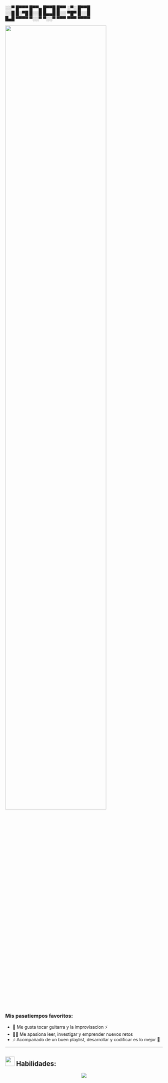 ░░▀ █▀▀▀ █▀▀▄ █▀▀█ █▀▀ ░▀░ █▀▀█\
░░█ █░▀█ █░░█ █▄▄█ █░░ ▀█▀ █░░█\
█▄█ ▀▀▀▀ ▀░░▀ ▀░░▀ ▀▀▀ ▀▀▀ ▀▀▀▀

<img width="80%" src="https://github-profile-trophy.vercel.app/?username=jgnacio&theme=onelight&no-frame=false&no-bg=false&margin-w=4" />

<h3>Mis pasatiempos favoritos:</h3>

- 🎸 Me gusta tocar guitarra y la improvisacion ⚡
- 👨‍💻 Me apasiona leer, investigar y emprender nuevos retos
- 🎶 Acompañado de un buen playlist, desarrollar y codificar es lo mejor 🙌


---

<h2> <img src = "https://raw.githubusercontent.com/rahulbanerjee26/githubProfileReadmeGenerator/main/gifs/code.gif" width="30px" /> Habilidades: </h2>



<p align="center">
  <a href="https://skillicons.dev">
    <img src="https://skillicons.dev/icons?i=c,js,html,css,sass,python,selenium,ps,vim,vscode,git,github,linux,arch" />
  </a>
</p>
